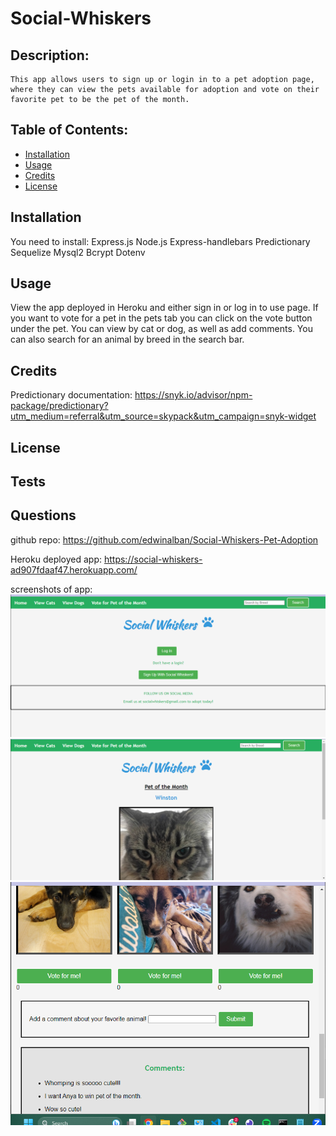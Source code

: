 # Social-Whiskers


## Description:
    This app allows users to sign up or login in to a pet adoption page, where they can view the pets available for adoption and vote on their favorite pet to be the pet of the month. 

## Table of Contents:
* [Installation](#installation)
* [Usage](#usage)
* [Credits](#credits)
* [License](#license)

## Installation
You need to install:
Express.js
Node.js
Express-handlebars
Predictionary
Sequelize
Mysql2
Bcrypt
Dotenv


## Usage
View the app deployed in Heroku and either sign in or log in to use page. If you want to vote for a pet in the pets tab you can click on the vote button under the pet. You can view by cat or dog, as well as add comments. You can also search for an animal by breed in the search bar. 


## Credits
Predictionary documentation: https://snyk.io/advisor/npm-package/predictionary?utm_medium=referral&utm_source=skypack&utm_campaign=snyk-widget

## License  

## Tests


## Questions



github repo:
https://github.com/edwinalban/Social-Whiskers-Pet-Adoption


Heroku deployed app: 
https://social-whiskers-ad907fdaaf47.herokuapp.com/
 

screenshots of app: 
![screenshot of landing/signin page](<public/assets/screenshots/Screenshot 2023-08-17 203044.png>)
![screenshot of home page](<public/assets/screenshots/Screenshot 2023-08-17 203101.png>)
![screenshot of voting page and comments section](<public/assets/screenshots/Screenshot 2023-08-17 203123.png>)